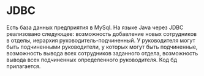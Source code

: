 # JDBC
Есть база данных предприятия в MySql.
На языке Java через JDBC реализовано следующее:
возможность добавление новых сотрудников в отделы,
иерархия руководитель-подчиненный. У руководителя могут быть подчиненными руководители, у которых могут быть подчиненные,
возможность вывода всех сотрудников заданного отдела,
возможность вывода всех подчиненных определенного руководителя.
Код бд прилагается. 
